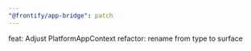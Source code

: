 ```yaml
---
"@frontify/app-bridge": patch
---
```


feat: Adjust PlatformAppContext 
refactor: rename from type to surface
